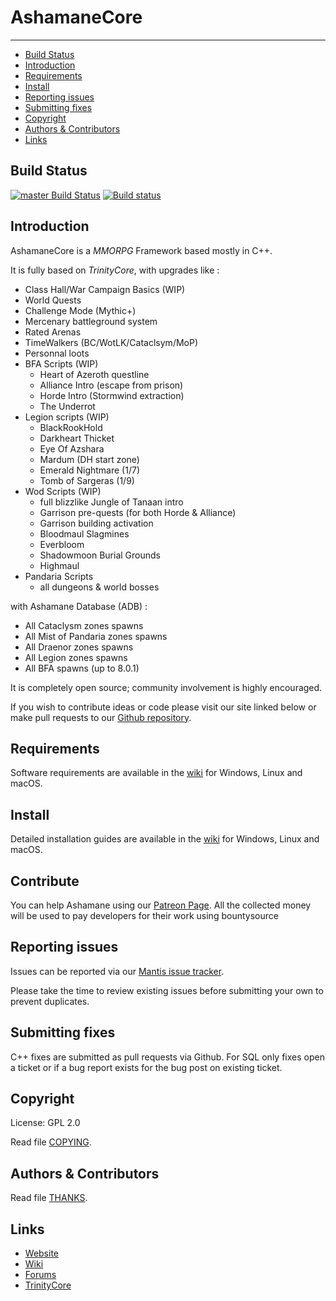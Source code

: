 # AshamaneCore

--------------


* [Build Status](#build-status)
* [Introduction](#introduction)
* [Requirements](#requirements)
* [Install](#install)
* [Reporting issues](#reporting-issues)
* [Submitting fixes](#submitting-fixes)
* [Copyright](#copyright)
* [Authors &amp; Contributors](#authors--contributors)
* [Links](#links)



## Build Status

[![master Build Status](https://travis-ci.org/AshamaneProject/AshamaneCore.svg?branch=master)](https://travis-ci.org/AshamaneProject/AshamaneCore)
[![Build status](https://ci.appveyor.com/api/projects/status/kb0wjxh3va9c3e0k/branch/master?svg=true)](https://ci.appveyor.com/project/Traesh/ashamanecore/branch/master)

## Introduction

AshamaneCore is a *MMORPG* Framework based mostly in C++.

It is fully based on *TrinityCore*, with upgrades like :

- Class Hall/War Campaign Basics (WIP)
- World Quests
- Challenge Mode (Mythic+)
- Mercenary battleground system
- Rated Arenas
- TimeWalkers (BC/WotLK/Cataclsym/MoP)
- Personnal loots
- BFA Scripts (WIP)
    - Heart of Azeroth questline
    - Alliance Intro (escape from prison)
    - Horde Intro (Stormwind extraction)
    - The Underrot
- Legion scripts (WIP)
    - BlackRookHold
    - Darkheart Thicket
    - Eye Of Azshara
    - Mardum (DH start zone)
    - Emerald Nightmare (1/7)
    - Tomb of Sargeras (1/9)
- Wod Scripts (WIP)
    - full blizzlike Jungle of Tanaan intro
    - Garrison pre-quests (for both Horde & Alliance)
    - Garrison building activation
    - Bloodmaul Slagmines
    - Everbloom
    - Shadowmoon Burial Grounds
    - Highmaul
- Pandaria Scripts
    - all dungeons & world bosses

with Ashamane Database (ADB) :

- All Cataclysm zones spawns
- All Mist of Pandaria zones spawns
- All Draenor zones spawns
- All Legion zones spawns
- All BFA spawns (up to 8.0.1)

It is completely open source; community involvement is highly encouraged.

If you wish to contribute ideas or code please visit our site linked below or
make pull requests to our [Github repository](https://github.com/AshamaneProject/AshamaneCore/pulls).

## Requirements

Software requirements are available in the [wiki](https://www.trinitycore.info/display/tc/Requirements) for
Windows, Linux and macOS.

## Install

Detailed installation guides are available in the [wiki](https://www.trinitycore.info/display/tc/Installation+Guide) for
Windows, Linux and macOS.

## Contribute

You can help Ashamane using our [Patreon Page](https://www.patreon.com/ashamane). All the collected money will be used to pay developers for their work using bountysource

## Reporting issues

Issues can be reported via our [Mantis issue tracker](https://bt.ashamane.com).

Please take the time to review existing issues before submitting your own to
prevent duplicates.

## Submitting fixes

C++ fixes are submitted as pull requests via Github.
For SQL only fixes open a ticket or if a bug report exists for the bug post on existing ticket.

## Copyright

License: GPL 2.0

Read file [COPYING](COPYING).

## Authors &amp; Contributors

Read file [THANKS](THANKS).

## Links

* [Website](https://www.ashamane.com)
* [Wiki](https://www.trinitycore.info)
* [Forums](http://forum.ashamane.com/)
* [TrinityCore](https://www.trinitycore.org/)
